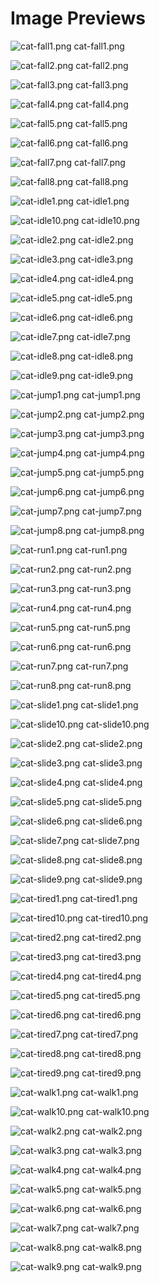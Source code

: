 # Image Previews

![cat-fall1.png](cat-fall1.png) cat-fall1.png

![cat-fall2.png](cat-fall2.png) cat-fall2.png

![cat-fall3.png](cat-fall3.png) cat-fall3.png

![cat-fall4.png](cat-fall4.png) cat-fall4.png

![cat-fall5.png](cat-fall5.png) cat-fall5.png

![cat-fall6.png](cat-fall6.png) cat-fall6.png

![cat-fall7.png](cat-fall7.png) cat-fall7.png

![cat-fall8.png](cat-fall8.png) cat-fall8.png

![cat-idle1.png](cat-idle1.png) cat-idle1.png

![cat-idle10.png](cat-idle10.png) cat-idle10.png

![cat-idle2.png](cat-idle2.png) cat-idle2.png

![cat-idle3.png](cat-idle3.png) cat-idle3.png

![cat-idle4.png](cat-idle4.png) cat-idle4.png

![cat-idle5.png](cat-idle5.png) cat-idle5.png

![cat-idle6.png](cat-idle6.png) cat-idle6.png

![cat-idle7.png](cat-idle7.png) cat-idle7.png

![cat-idle8.png](cat-idle8.png) cat-idle8.png

![cat-idle9.png](cat-idle9.png) cat-idle9.png

![cat-jump1.png](cat-jump1.png) cat-jump1.png

![cat-jump2.png](cat-jump2.png) cat-jump2.png

![cat-jump3.png](cat-jump3.png) cat-jump3.png

![cat-jump4.png](cat-jump4.png) cat-jump4.png

![cat-jump5.png](cat-jump5.png) cat-jump5.png

![cat-jump6.png](cat-jump6.png) cat-jump6.png

![cat-jump7.png](cat-jump7.png) cat-jump7.png

![cat-jump8.png](cat-jump8.png) cat-jump8.png

![cat-run1.png](cat-run1.png) cat-run1.png

![cat-run2.png](cat-run2.png) cat-run2.png

![cat-run3.png](cat-run3.png) cat-run3.png

![cat-run4.png](cat-run4.png) cat-run4.png

![cat-run5.png](cat-run5.png) cat-run5.png

![cat-run6.png](cat-run6.png) cat-run6.png

![cat-run7.png](cat-run7.png) cat-run7.png

![cat-run8.png](cat-run8.png) cat-run8.png

![cat-slide1.png](cat-slide1.png) cat-slide1.png

![cat-slide10.png](cat-slide10.png) cat-slide10.png

![cat-slide2.png](cat-slide2.png) cat-slide2.png

![cat-slide3.png](cat-slide3.png) cat-slide3.png

![cat-slide4.png](cat-slide4.png) cat-slide4.png

![cat-slide5.png](cat-slide5.png) cat-slide5.png

![cat-slide6.png](cat-slide6.png) cat-slide6.png

![cat-slide7.png](cat-slide7.png) cat-slide7.png

![cat-slide8.png](cat-slide8.png) cat-slide8.png

![cat-slide9.png](cat-slide9.png) cat-slide9.png

![cat-tired1.png](cat-tired1.png) cat-tired1.png

![cat-tired10.png](cat-tired10.png) cat-tired10.png

![cat-tired2.png](cat-tired2.png) cat-tired2.png

![cat-tired3.png](cat-tired3.png) cat-tired3.png

![cat-tired4.png](cat-tired4.png) cat-tired4.png

![cat-tired5.png](cat-tired5.png) cat-tired5.png

![cat-tired6.png](cat-tired6.png) cat-tired6.png

![cat-tired7.png](cat-tired7.png) cat-tired7.png

![cat-tired8.png](cat-tired8.png) cat-tired8.png

![cat-tired9.png](cat-tired9.png) cat-tired9.png

![cat-walk1.png](cat-walk1.png) cat-walk1.png

![cat-walk10.png](cat-walk10.png) cat-walk10.png

![cat-walk2.png](cat-walk2.png) cat-walk2.png

![cat-walk3.png](cat-walk3.png) cat-walk3.png

![cat-walk4.png](cat-walk4.png) cat-walk4.png

![cat-walk5.png](cat-walk5.png) cat-walk5.png

![cat-walk6.png](cat-walk6.png) cat-walk6.png

![cat-walk7.png](cat-walk7.png) cat-walk7.png

![cat-walk8.png](cat-walk8.png) cat-walk8.png

![cat-walk9.png](cat-walk9.png) cat-walk9.png

